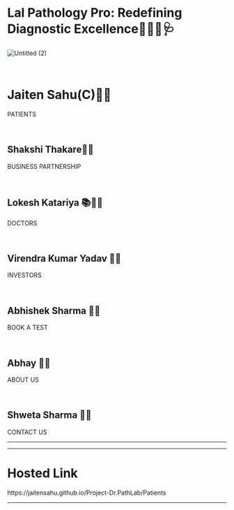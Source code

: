  # Lal Pathology Pro: Redefining Diagnostic Excellence🧬👨‍🔬🩺

 
![Untitled (2)](https://github.com/jaitensahu/Project-Dr.PathLab/assets/127736781/4af56c6e-f2fd-4a69-b2fd-32322486ede8)

<br>
<h1> Jaiten Sahu(C)🧑‍💼 </h1> <p>PATIENTS</p> <br>
<h2>Shakshi Thakare👩‍💻</h2> <p>BUSINESS PARTNERSHIP</p> <br>
<h2>Lokesh Katariya  📚👨‍⚕️ </h2> <p>DOCTORS</p><br>
<h2>Virendra Kumar Yadav 👨‍🔬</h2><p>INVESTORS</p> <br>
<h2>Abhishek Sharma 👨‍💻</h2> <p>BOOK A TEST</p><br>
<h2>Abhay 👨‍💻</h2><p>ABOUT US</p><br>
<h2>Shweta Sharma 👩‍💻</h2><p>CONTACT US</p>
<hr>

<hr>
<h1>Hosted Link</h1>
https://jaitensahu.github.io/Project-Dr.PathLab/Patients
<hr>
